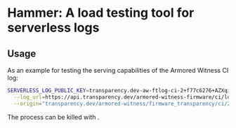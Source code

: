 # Hammer: A load testing tool for serverless logs

## Usage

As an example for testing the serving capabilities of the Armored Witness CI log:

```bash
SERVERLESS_LOG_PUBLIC_KEY=transparency.dev-aw-ftlog-ci-2+f77c6276+AZXqiaARpwF4MoNOxx46kuiIRjrML0PDTm+c7BLaAMt6 go run ./hammer -v=2 \
  --log_url=https://api.transparency.dev/armored-witness-firmware/ci/log/2/ \
  --origin="transparency.dev/armored-witness/firmware_transparency/ci/2"
```

The process can be killed with <Ctrl-C>.
